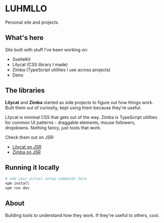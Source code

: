 # LUHMLLO

Personal site and projects.

## What's here

Site built with stuff I've been working on:

- SvelteKit
- Lilycat (CSS library I made)
- Zimba (TypeScript utilities I use across projects)
- Deno

## The libraries

**Lilycat** and **Zimba** started as side projects to figure out how things work. Built them out of curiosity, kept using them because they're useful.

Lilycat is minimal CSS that gets out of the way. Zimba is TypeScript utilities for common UI patterns - draggable elements, mouse followers, dropdowns. Nothing fancy, just tools that work.

Check them out on JSR:
- [Lilycat on JSR](https://jsr.io/@luhmllo/lilycat)
- [Zimba on JSR](https://jsr.io/@luhmllo/zimba)

## Running it locally

```bash
# add your actual setup commands here
npm install
npm run dev
```

## About

Building tools to understand how they work. If they're useful to others, cool.
